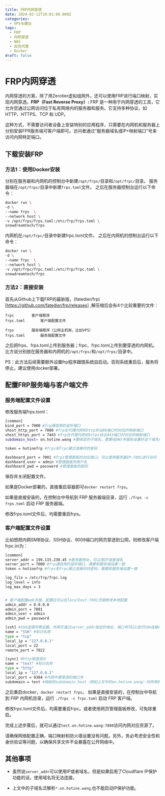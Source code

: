 ```yaml
---
title: FRP内网穿透
date: 2024-03-12T10:01:00.000Z
categories:
  - VPS与建站
tags:
  - FRP
  - 内网穿透
  - NAS
  - 反向代理
  - Docker
draft: false
---
```

# FRP内网穿透
内网穿透的方案，除了用Zerotier虚拟组网外，还可以使用FRP进行端口映射，实现内网穿透。**FRP（Fast Reverse Proxy）:** FRP 是一种用于内网穿透的工具，它允许您通过公网访问位于私有网络内的服务器和服务。它支持多种协议，如 HTTP、HTTPS、TCP 和 UDP。

这种方式，不需要访问者设备上安装特别的应用程序，只需要在内网机和服务器上分别安装FPR服务端可客户端即可。访问者通过“服务器域名或IP+映射端口”号来访问内网特定端口。


## 下载安装FRP

### 方法1：使用Docker安装
分别在服务器和内网机的控制台中新建`/opt/frps/`目录和`/opt/frpc/`目录。
服务器端在`/opt/frps/`目录中新建`frps.toml`文件。
之后在服务器控制台运行以下命令：
```bash
docker run \
-d \
--name frps  \
--network host \
-v /opt/frps/frps.toml:/etc/frp/frps.toml \
snowdreamtech/frps
```
内网机在`/opt/frpc/`目录中新建frpc.toml文件。
之后在内网机的控制台运行以下命令：
```bash
docker run \
-d \
--name frpc  \
--network host \
-v /opt/frpc/frpc.toml:/etc/frp/frpc.toml \
snowdreamtech/frpc
```

### 方法2：直接安装
首先从Github上下载FRP的最新版，(fatedier/frp)[https://github.com/fatedier/frp/releases] ,解压缩后会有4个比较重要的文件：
```
frpc		客户端程序
frpc.toml		客户端配置文件

frps		服务端程序（公网主机用，比如VPS）
frps.toml		服务端配置文件
```
之后把frps、frps.toml上传到服务器；frpc、frpc.toml上传到要穿透的内网机。比方说分别放在服务器和内网机的`/opt/frps/`和`/opt/frps/`目录中。

PS：此方法后续需要额外设置frp程序跟随系统自启动。否则系统重启后，服务将停止。建议使用docker部署。


## 配置FRP服务端与客户端文件

### 服务端配置文件设置
修改服务端frps.toml：
```bash
[common]
bind_port = 7000 #frp通信用的监听端口
vhost_http_port = 7080 #frp在代理内网机http协议80端口时对应的映射端口
vhost_https_port = 7443 #frp在代理内网机https协议443端口时对应的映射端口
subdomain_host= on.hotine.wang #要绑定的子域名，需要在DNS中提前设置好这个域名解析到服务器上。同时，还需设置*.on.hotine.wang也解析到服务器上。

token = hotinefrp #frps和frpc建立连接时的密码

dashboard_port = 7001 #frps管理面板的对应端口。可以使用服务器IP:7001进行访问
dashboard_user = admin #管理面板的用户名
dashboard_pwd = password #管理面板的密码

```
保存并关闭配置文件。

如果是Docker部署的，直接重启容器即可`docker restart frps`。

如果是直接安装的，在控制台中导航到 FRP 服务器端目录，运行 `./frps -c frps.toml` 启动 FRP 服务器端。

修改frps.toml文件后，均需要重启frps。

### 客户端配置文件设置
比如想把内网SMB协议、SSH协议、9009端口的网页穿透到公网，则修改客户端frpc.ini为：
```bash
[common]
server_addr = 199.115.230.45 #服务器地址，可以用IP或者域名
server_port = 7000 #frp通信用的监听端口，需要和服务端设置一致
token = hotinefrp #frps和frpc建立连接时的密码，需要和服务端设置一致

log_file = /etc/frp/frpc.log
log_level = info
log_max_days = 3


# 客户端配置web页面，配置后可以在localhost:7001页面修改本地配置
admin_addr = 0.0.0.0
admin_port = 7001
admin_user = admin
admin_pwd = password

[ssh] #SSH连接所需设置。外网可通过server_addr指定的地址、端口号7022进行SSH连接内网机。
name = "SSH" #标识名称
type = "tcp"
local_ip = "127.0.0.1"
local_port = 22
remote_port = 7022

[sync] #http穿透演示
name = "test" #标识名称
type = "http"
local_ip = "127.0.0.1"
local_port = 8384 #内网中要穿透的端口号
subdomain = test #映射到subdomain_host（例如上文中的on.hotine.wang）时所用的子域名。之后可以通过test.on.hotine.wang:7080访问。

```

之后重启docker，`docker restart frpc`。
如果是直接安装的，在控制台中导航到 FRP 内网机目录，运行 `./frpc -c frpc.toml` 启动 FRP 客户端。

修改frpc.toml文件后，均需要重启frpc。或者使用网页管理面板修改，可免除重启。

完成上述步骤后，就可以通过`test.on.hotine.wang:7080`访问内网对应资源了。

请确保网络配置正确，端口映射和防火墙设置没有问题。另外，务必考虑安全性和身份验证等问题，以确保共享文件不会暴露在公开网络中。


## 其他事项

+ 虽然说`server_addr`可以使用IP或者域名，但是如果启用了Cloudflare IP保护功能的话，使用域名将无法连接。

+ 上文中的子域名泛解析`*.on.hotine.wang`,也不能启动IP保护功能。

